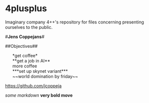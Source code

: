 # 4plusplus
Imaginary company 4++'s repository for files concerning presenting ourselves to the public.















































#__Jens Coppejans__#<br>

##Objectives##<br>

<ul>
<ls> *get coffee* </ls><br>
<ls> **get a job in AI** </ls><br>
<ls> more coffee </ls><br>
<ls> ***set up skynet variant*** </ls><br>
<ls> ~~world domination by friday~~ </ls><br>
</ul>

https://github.com/jcoppeja

*some markdown* 
**very bold move**
